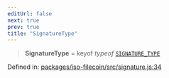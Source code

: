 ```yaml
---
editUrl: false
next: true
prev: true
title: "SignatureType"
---
```


> **SignatureType** = keyof *typeof* [`SIGNATURE_TYPE`](/api/iso-filecoin/signature/variables/signature_type/)

Defined in: [packages/iso-filecoin/src/signature.js:34](https://github.com/hugomrdias/filecoin/blob/main/packages/iso-filecoin/src/signature.js#L34)
